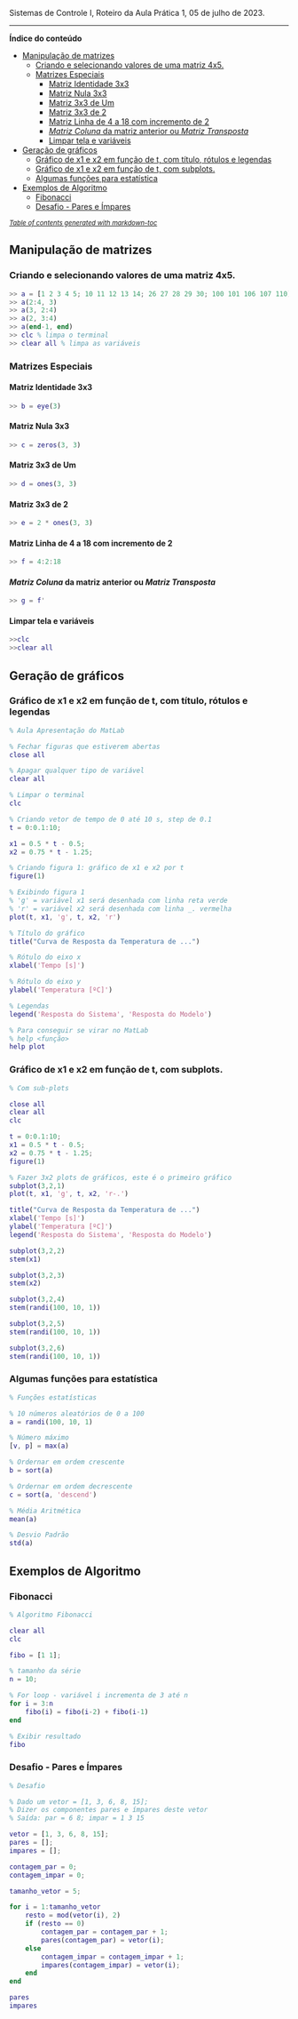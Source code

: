 ﻿
  
Sistemas de Controle I, 
Roteiro da Aula Prática 1, 
05 de julho de 2023.

---
**Índice do conteúdo**
- [Manipulação de matrizes](#manipula--o-de-matrizes)
  * [Criando e selecionando valores de uma matriz 4x5.](#criando-e-selecionando-valores-de-uma-matriz-4x5)
  * [Matrizes Especiais](#matrizes-especiais)
    + [Matriz Identidade 3x3](#matriz-identidade-3x3)
    + [Matriz Nula 3x3](#matriz-nula-3x3)
    + [Matriz 3x3 de Um](#matriz-3x3-de-um)
    + [Matriz 3x3 de 2](#matriz-3x3-de-2)
    + [Matriz Linha de 4 a 18 com incremento de 2](#matriz-linha-de-4-a-18-com-incremento-de-2)
    + [*Matriz Coluna* da matriz anterior ou *Matriz Transposta*](#-matriz-coluna--da-matriz-anterior-ou--matriz-transposta-)
    + [Limpar tela e variáveis](#limpar-tela-e-vari-veis)
- [Geração de gráficos](#gera--o-de-gr-ficos)
  * [Gráfico de x1 e x2  em função de t, com título, rótulos e legendas](#gr-fico-de-x1-e-x2--em-fun--o-de-t--com-t-tulo--r-tulos-e-legendas)
  * [Gráfico de x1 e x2  em função de t, com subplots.](#gr-fico-de-x1-e-x2--em-fun--o-de-t--com-subplots)
  * [Algumas funções para estatística](#algumas-fun--es-para-estat-stica)
- [Exemplos de Algoritmo](#exemplos-de-algoritmo)
  * [Fibonacci](#fibonacci)
  * [Desafio - Pares e Ímpares](#desafio---pares-e--mpares)

<small><i><a href='http://ecotrust-canada.github.io/markdown-toc/'>Table of contents generated with markdown-toc</a></i></small>


## Manipulação de matrizes

### Criando e selecionando valores de uma matriz 4x5.
```matlab
>> a = [1 2 3 4 5; 10 11 12 13 14; 26 27 28 29 30; 100 101 106 107 110]
>> a(2:4, 3)
>> a(3, 2:4)
>> a(2, 3:4)
>> a(end-1, end)
>> clc % limpa o terminal
>> clear all % limpa as variáveis
```
### Matrizes Especiais

#### Matriz Identidade 3x3 
```matlab
>> b = eye(3)
```

#### Matriz Nula 3x3 
```matlab
>> c = zeros(3, 3)
```
#### Matriz 3x3 de Um
```matlab
>> d = ones(3, 3)
```

#### Matriz 3x3 de 2
```matlab
>> e = 2 * ones(3, 3)
```

#### Matriz Linha de 4 a 18 com incremento de 2
```matlab
>> f = 4:2:18
```

####  *Matriz Coluna* da matriz anterior ou *Matriz Transposta* 
```matlab
>> g = f'
```

#### Limpar tela e variáveis
```matlab
>>clc
>>clear all
```

## Geração de gráficos

### Gráfico de x1 e x2  em função de t, com título, rótulos e legendas

```matlab
% Aula Apresentação do MatLab

% Fechar figuras que estiverem abertas
close all

% Apagar qualquer tipo de variável
clear all

% Limpar o terminal
clc

% Criando vetor de tempo de 0 até 10 s, step de 0.1 
t = 0:0.1:10;

x1 = 0.5 * t - 0.5;
x2 = 0.75 * t - 1.25;

% Criando figura 1: gráfico de x1 e x2 por t
figure(1)

% Exibindo figura 1
% 'g' = variável x1 será desenhada com linha reta verde
% 'r' = variável x2 será desenhada com linha _. vermelha
plot(t, x1, 'g', t, x2, 'r')

% Título do gráfico
title("Curva de Resposta da Temperatura de ...")

% Rótulo do eixo x
xlabel('Tempo [s]')

% Rótulo do eixo y
ylabel('Temperatura [ºC]')

% Legendas
legend('Resposta do Sistema', 'Resposta do Modelo')

% Para conseguir se virar no MatLab
% help <função>
help plot
```

### Gráfico de x1 e x2  em função de t, com subplots.

```matlab
% Com sub-plots

close all
clear all
clc

t = 0:0.1:10;
x1 = 0.5 * t - 0.5;
x2 = 0.75 * t - 1.25;
figure(1)

% Fazer 3x2 plots de gráficos, este é o primeiro gráfico
subplot(3,2,1)
plot(t, x1, 'g', t, x2, 'r-.')

title("Curva de Resposta da Temperatura de ...")
xlabel('Tempo [s]')
ylabel('Temperatura [ºC]')
legend('Resposta do Sistema', 'Resposta do Modelo')

subplot(3,2,2)
stem(x1)

subplot(3,2,3)
stem(x2)

subplot(3,2,4)
stem(randi(100, 10, 1))

subplot(3,2,5)
stem(randi(100, 10, 1))

subplot(3,2,6)
stem(randi(100, 10, 1))
```

### Algumas funções para estatística
```matlab
% Funções estatísticas

% 10 números aleatórios de 0 a 100
a = randi(100, 10, 1)

% Número máximo
[v, p] = max(a)

% Ordernar em ordem crescente
b = sort(a)

% Ordernar em ordem decrescente
c = sort(a, 'descend')

% Média Aritmética
mean(a)

% Desvio Padrão
std(a)
```
## Exemplos de Algoritmo

### Fibonacci

```matlab
% Algoritmo Fibonacci

clear all
clc

fibo = [1 1];

% tamanho da série
n = 10;

% For loop - variável i incrementa de 3 até n
for i = 3:n
    fibo(i) = fibo(i-2) + fibo(i-1)
end

% Exibir resultado
fibo
```
  
### Desafio - Pares e Ímpares

```matlab
% Desafio

% Dado um vetor = [1, 3, 6, 8, 15];
% Dizer os componentes pares e ímpares deste vetor
% Saída: par = 6 8; impar = 1 3 15

vetor = [1, 3, 6, 8, 15];
pares = [];
impares = [];

contagem_par = 0;
contagem_impar = 0;

tamanho_vetor = 5;

for i = 1:tamanho_vetor
	resto = mod(vetor(i), 2)
	if (resto == 0)
		contagem_par = contagem_par + 1;
		pares(contagem_par) = vetor(i);
	else
		contagem_impar = contagem_impar + 1;
		impares(contagem_impar) = vetor(i);
	end
end

pares
impares
```
